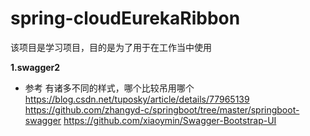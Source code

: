 # spring-cloudEurekaRibbon
该项目是学习项目，目的是为了用于在工作当中使用

**1.swagger2** 
- 参考 有诸多不同的样式，哪个比较吊用哪个
  https://blog.csdn.net/tuposky/article/details/77965139
  https://github.com/zhangyd-c/springboot/tree/master/springboot-swagger
  https://github.com/xiaoymin/Swagger-Bootstrap-UI

